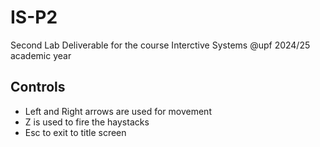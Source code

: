 # IS-P2
Second Lab Deliverable for the course Interctive Systems @upf 2024/25 academic year

## Controls
- Left and Right arrows are used for movement
- Z is used to fire the haystacks
- Esc to exit to title screen
